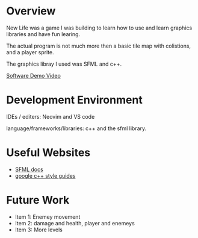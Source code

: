 # Overview

New Life was a game I was building to learn how to use and learn graphics 
libraries and have fun learing.

The actual program is not much more then a basic tile map with colistions, and a player sprite. 

The graphics libray I used was SFML and c++. 

[Software Demo Video](http://youtube.link.goes.here)

# Development Environment

IDEs / editers: Neovim and VS code

language/frameworks/libraries: c++ and the sfml library.

# Useful Websites
* [SFML docs](https://www.sfml-dev.org/documentation/2.6.1/)
* [google c++ style guides](https://google.github.io/styleguide/cppguide.html)

# Future Work

* Item 1: Enemey movement
* Item 2: damage and health, player and enemeys
* Item 3: More levels

